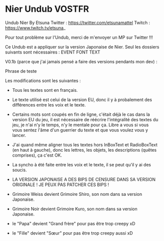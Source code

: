 # Nier Undub VOSTFR
Undub Nier By Etsuna
Twitter : https://twitter.com/etsunamattel
Twitch : https://www.twitch.tv/etsuna_

Pour tout problème sur l'Undub, merci de m'envoyer un MP sur Twitter !!!

Ce Undub est a appliquer sur la version Japonaise de Nier.
Seul les dossiers suivants sont nécessaires :
  EVENT
  FONT
  TEXT
 
V0.1b (parce que j'ai jamais pensé a faire des versions pendants mon dev) :

Phrase de teste
  
Les modifications sont les suivantes : 

  - Tous les textes sont en français.
  
  - Le texte utilisé est celui de la version EU, donc il y à probalement des différences entre les voix et le texte.
  
  - Certains mots sont coupés en fin de ligne, c'était déjà le cas dans la version EU du jeu,
  il est nécessaire de réécrire l'intégralité des textes du jeu, je n'ai n'y le temps, n'y le mentale pour ça.
  Libre a vous si vous vous sentez l'âme d'un guerrier du texte et que vous voulez vous y lancer.
  
  - J'ai quand même aligner tous les textes hors InBoxText et RadioBoxText (en haut à gauche), donc les lettres,
  les objets, les descriptions (quêtes comprises), ça c'est OK.
  
  - La syncho à été faite entre les voix et le texte, il se peut qu'il y ai des soucis.
  
  - LA VERSION JAPONAISE A DES BIPS DE CENSURE DANS SA VERSION ORIGINALE ! JE PEUX PAS PATCHER CES BIPS !
  
  - Grimoire Weiss devient Grimoire Shiro, son nom dans sa version Japonaise.
  
  - Grimoire Noir devient Grimoire Kuro, son nom dans sa version Japonaise.
  
  - le "Papa" devient "Grand frère" pour pas être trop creepy xD
  
  - le "Fille" devient "Sœur" pour pas être trop creepy aussi xD
